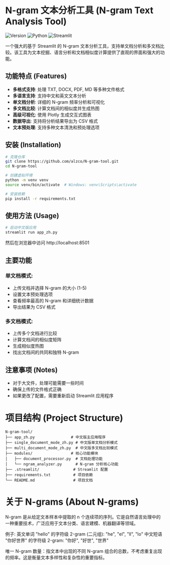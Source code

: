 # N-gram 文本分析工具 (N-gram Text Analysis Tool)

![Version](https://img.shields.io/badge/version-1.0.0-blue)
![Python](https://img.shields.io/badge/Python-3.8%2B-brightgreen)
![Streamlit](https://img.shields.io/badge/Streamlit-1.44.0-red)

一个强大的基于 Streamlit 的 N-gram 文本分析工具，支持单文档分析和多文档比较。该工具为文本挖掘、语言分析和文档相似度计算提供了直观的界面和强大的功能。

## 功能特点 (Features)

- **多格式支持**: 处理 TXT, DOCX, PDF, MD 等多种文件格式
- **多语言支持**: 支持中文和英文文本分析
- **单文档分析**: 详细的 N-gram 频率分析和可视化
- **多文档比较**: 计算文档间的相似度并生成热图
- **高级可视化**: 使用 Plotly 生成交互式图表
- **数据导出**: 支持将分析结果导出为 CSV 格式
- **文本预处理**: 支持多种文本清洗和预处理选项

## 安装 (Installation)

```bash
# 克隆仓库
git clone https://github.com/alzco/N-gram-tool.git
cd N-gram-tool

# 创建虚拟环境
python -m venv venv
source venv/bin/activate  # Windows: venv\Scripts\activate

# 安装依赖
pip install -r requirements.txt
```

## 使用方法 (Usage)

```bash
# 启动中文版应用
streamlit run app_zh.py
```

然后在浏览器中访问 http://localhost:8501

## 主要功能

### 单文档模式:

- 上传文档并选择 N-gram 的大小 (1-5)
- 设置文本预处理选项
- 查看频率最高的 N-gram 和详细统计数据
- 导出结果为 CSV 格式

### 多文档模式:

- 上传多个文档进行比较
- 计算文档间的相似度矩阵
- 生成相似度热图
- 找出文档间的共同和独特 N-gram

## 注意事项 (Notes)

- 对于大文件，处理可能需要一些时间
- 确保上传的文件格式正确
- 如果更改了配置，需要重新启动 Streamlit 应用程序

# 项目结构 (Project Structure)

```
N-gram-tool/
├── app_zh.py                # 中文版主应用程序
├── single_document_mode_zh.py # 中文版单文档分析模式
├── multi_document_mode_zh.py  # 中文版多文档比较模式
├── modules/                 # 核心功能模块
│   ├── document_processor.py  # 文档处理功能
│   └── ngram_analyzer.py      # N-gram 分析核心功能
├── .streamlit/               # Streamlit 配置
├── requirements.txt          # 项目依赖
└── README.md                 # 项目文档
```

# 关于 N-grams (About N-grams)

N-gram 是从给定文本样本中提取的 n 个连续项的序列。它是自然语言处理中的一种重要技术，广泛应用于文本分类、语言建模、机器翻译等领域。

例子:
英文单词 "hello" 的字符级 2-gram (二元组): "he", "el", "ll", "lo"
中文短语 "你好世界" 的字符级 2-gram: "你好", "好世", "世界"

唯一 N-gram 数量：指文本中出现的不同 N-gram 组合的总数，不考虑重复出现的频率。这是衡量文本多样性和复杂性的重要指标。
